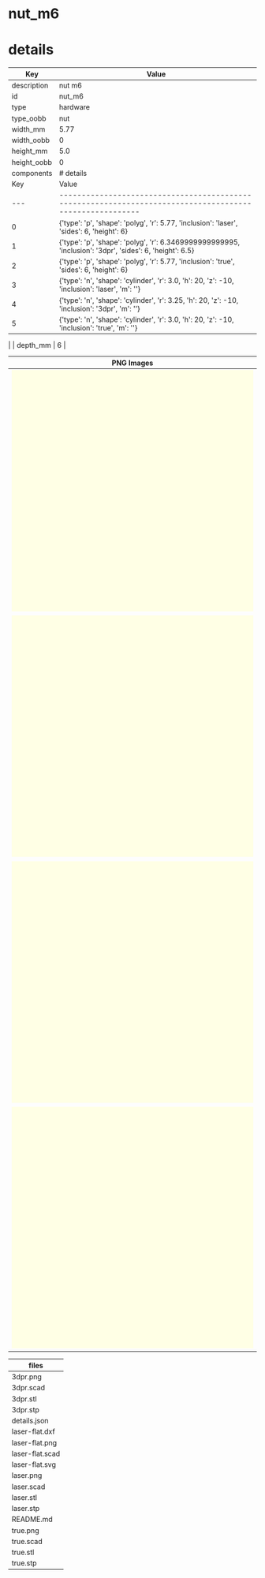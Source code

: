 # nut_m6
# details
| Key         | Value                                                                                                                                                                                                                                                                                                                                                                                                                                                                                                                                                                                          |
| ----------- | ---------------------------------------------------------------------------------------------------------------------------------------------------------------------------------------------------------------------------------------------------------------------------------------------------------------------------------------------------------------------------------------------------------------------------------------------------------------------------------------------------------------------------------------------------------------------------------------------- |
| description | nut m6                                                                                                                                                                                                                                                                                                                                                                                                                                                                                                                                                                                         |
| id          | nut_m6                                                                                                                                                                                                                                                                                                                                                                                                                                                                                                                                                                                         |
| type        | hardware                                                                                                                                                                                                                                                                                                                                                                                                                                                                                                                                                                                       |
| type_oobb   | nut                                                                                                                                                                                                                                                                                                                                                                                                                                                                                                                                                                                            |
| width_mm    | 5.77                                                                                                                                                                                                                                                                                                                                                                                                                                                                                                                                                                                           |
| width_oobb  | 0                                                                                                                                                                                                                                                                                                                                                                                                                                                                                                                                                                                              |
| height_mm   | 5.0                                                                                                                                                                                                                                                                                                                                                                                                                                                                                                                                                                                            |
| height_oobb | 0                                                                                                                                                                                                                                                                                                                                                                                                                                                                                                                                                                                              |
| components  | # details
| Key | Value                                                                                                    |
| --- | -------------------------------------------------------------------------------------------------------- |
| 0   | {'type': 'p', 'shape': 'polyg', 'r': 5.77, 'inclusion': 'laser', 'sides': 6, 'height': 6}                |
| 1   | {'type': 'p', 'shape': 'polyg', 'r': 6.3469999999999995, 'inclusion': '3dpr', 'sides': 6, 'height': 6.5} |
| 2   | {'type': 'p', 'shape': 'polyg', 'r': 5.77, 'inclusion': 'true', 'sides': 6, 'height': 6}                 |
| 3   | {'type': 'n', 'shape': 'cylinder', 'r': 3.0, 'h': 20, 'z': -10, 'inclusion': 'laser', 'm': ''}           |
| 4   | {'type': 'n', 'shape': 'cylinder', 'r': 3.25, 'h': 20, 'z': -10, 'inclusion': '3dpr', 'm': ''}           |
| 5   | {'type': 'n', 'shape': 'cylinder', 'r': 3.0, 'h': 20, 'z': -10, 'inclusion': 'true', 'm': ''}            |
 |
| depth_mm    | 6                                                                                                                                                                                                                                                                                                                                                                                                                                                                                                                                                                                              |

| PNG Images |
| --- |
| ![3dpr.png](3dpr.png) |
| ![laser-flat.png](laser-flat.png) |
| ![laser.png](laser.png) |
| ![true.png](true.png) |


| files |
| --- |
| 3dpr.png |
| 3dpr.scad |
| 3dpr.stl |
| 3dpr.stp |
| details.json |
| laser-flat.dxf |
| laser-flat.png |
| laser-flat.scad |
| laser-flat.svg |
| laser.png |
| laser.scad |
| laser.stl |
| laser.stp |
| README.md |
| true.png |
| true.scad |
| true.stl |
| true.stp |
